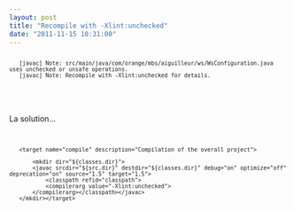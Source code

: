 ```yaml
---
layout: post
title: "Recompile with -Xlint:unchecked"
date: "2011-11-15 10:31:00"
---
```

<pre><code><small><br />   [javac] Note: src/main/java/com/orange/mbs/aiguilleur/ws/WsConfiguration.java <br />uses unchecked or unsafe operations.<br />   [javac] Note: Recompile with -Xlint:unchecked for details.<br /></small></code><br /></pre><br /><br />La solution...<br /><br /><pre><code><small><br />   &lt;target name="compile" description="Compilation of the overall project"&gt;<br /><br />       &lt;mkdir dir="${classes.dir}"&gt;<br />       &lt;javac srcdir="${src.dir}" destdir="${classes.dir}" debug="on" optimize="off" <br />deprecation="on" source="1.5" target="1.5"&gt;<br />           &lt;classpath refid="classpath"&gt;<br />           &lt;compilerarg value="-Xlint:unchecked"&gt;<br />       &lt;/compilerarg>&lt;/classpath&gt;&lt;/javac&gt;<br />   &lt;/mkdir&gt;&lt;/target&gt;<br /></small><br /></code><br /></pre>
